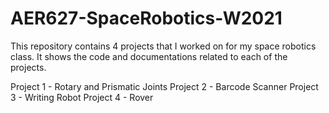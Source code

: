 # AER627-SpaceRobotics-W2021
This repository contains 4 projects that I worked on for my space robotics class. It shows the code and documentations related to each of the projects. 


Project 1 - Rotary and Prismatic Joints
Project 2 - Barcode Scanner
Project 3 - Writing Robot
Project 4 - Rover
